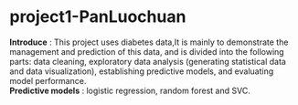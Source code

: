 # project1-PanLuochuan
**Introduce** : This project uses diabetes data,It is mainly to demonstrate the management and prediction of this data, and is divided into the following parts: data cleaning, exploratory data analysis (generating statistical data and data visualization), establishing predictive models, and evaluating model performance.  
**Predictive models** : logistic regression, random forest and SVC.
